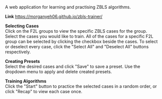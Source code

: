 A web application for learning and practising ZBLS algorithms.

**Link** 
https://morganyeh06.github.io/zbls-trainer/

**Selecting Cases** <br />
Click on the F2L groups to view the specific ZBLS cases for the group. Select the cases you would like to train.
All of the cases for a specific F2L group can be selected by clicking the checkbox beside the cases. 
To select or deselect every case, click the "Select All" and "Deselect All" buttons respectively.

**Creating Presets** <br />
Select the desired cases and click "Save" to save a preset. Use the dropdown menu to apply and delete created presets.

**Training Algorithms** <br />
Click the "Start" button to practice the selected cases in a random order, or click "Recap" to view each case once.


